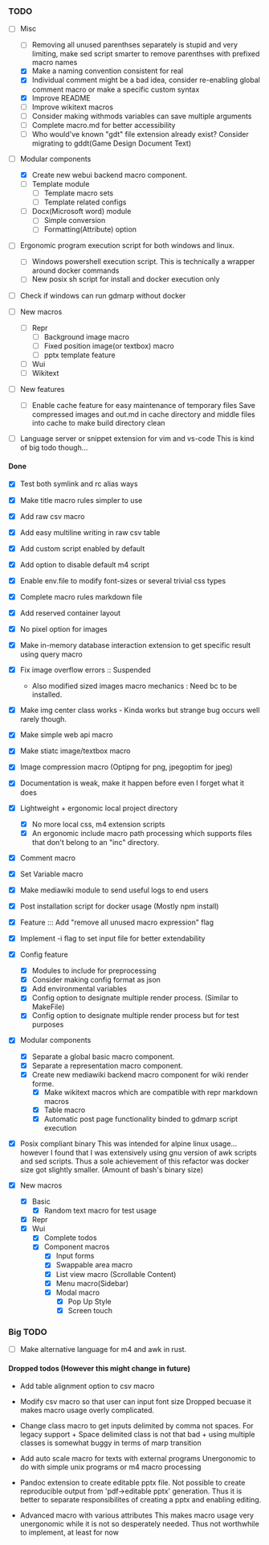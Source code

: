 ### TODO

* [ ] Misc
  * [ ] Removing all unused parenthses separately is stupid and very limiting, make sed script smarter to remove parenthses with prefixed macro names
  * [x] Make a naming convention consistent for real
  * [x] Individual comment might be a bad idea, consider re-enabling global comment macro or make a specific custom syntax
  * [x] Improve README
  * [ ] Improve wikitext macros
  * [ ] Consider making withmods variables can save multiple arguments
  * [ ] Complete macro.md for better accessibility
  * [ ] Who would've known "gdt" file extension already exist? Consider migrating to gddt(Game Design Document Text)

* [ ] Modular components
  * [x] Create new webui backend macro component. 
  * [ ] Template module
    * [ ] Template macro sets
    * [ ] Template related configs
  * [ ] Docx(Microsoft word) module
    * [ ] Simple conversion
    * [ ] Formatting(Attribute) option

* [ ] Ergonomic program execution script for both windows and linux.
  * [ ] Windows powershell execution script.
  This is technically a wrapper around docker commands
  * [ ] New posix sh script for install and docker execution only

* [ ] Check if windows can run gdmarp without docker

* [ ] New macros
  * [ ] Repr
    * [ ] Background image macro
    * [ ] Fixed position image(or textbox) macro
    * [ ] pptx template feature
  * [ ] Wui
  * [ ] Wikitext

* [ ] New features
  * [ ] Enable cache feature for easy maintenance of temporary files 
  Save compressed images and out.md in cache directory and middle files into
  cache to make build directory clean

* [ ] Language server or snippet extension for vim and vs-code
This is kind of big todo though...

#### Done

* [x] Test both symlink and rc alias ways
* [x] Make title macro rules simpler to use
* [x] Add raw csv macro
* [x] Add easy multiline writing in raw csv table
* [x] Add custom script enabled by default
* [x] Add option to disable default m4 script
* [x] Enable env.file to modify font-sizes or several trivial css types
* [x] Complete macro rules markdown file
* [x] Add reserved container layout 
* [x] No pixel option for images
* [x] Make in-memory database interaction extension to get specific result using query macro
* [x] Fix image overflow errors :: Suspended
    - Also modified sized images macro mechanics : Need bc to be installed.
* [x] Make img center class works - Kinda works but strange bug occurs well rarely though.
* [x] Make simple web api macro
* [x] Make stiatc image/textbox macro
* [x] Image compression macro (Optipng for png, jpegoptim for jpeg)
* [x] Documentation is weak, make it happen before even I forget what it does

* [x] Lightweight + ergonomic local project directory
  * [x] No more local css, m4 extension scripts
  * [x] An ergonomic include macro path processing which supports files that don't belong to an "inc" directory.

* [x] Comment macro 
* [x] Set Variable macro
* [x] Make mediawiki module to send useful logs to end users
* [x] Post installation script for docker usage (Mostly npm install)
* [x] Feature ::: Add "remove all unused macro expression" flag 
* [x] Implement -i flag to set input file for better extendability

* [x] Config feature
  * [x] Modules to include for preprocessing
  * [x] Consider making config format as json
  * [x] Add environmental variables
  * [x] Config option to designate multiple render process. (Similar to MakeFile)
  * [x] Config option to designate multiple render process but for test purposes

* [x] Modular components
  * [x] Separate a global basic macro component.
  * [x] Separate a representation macro component.
  * [x] Create new mediawiki backend macro component for wiki render forme.
    * [x] Make wikitext macros which are compatible with repr markdown macros
    * [x] Table macro
    * [x] Automatic post page functionality binded to gdmarp script execution

* [x] Posix compliant binary
This was intended for alpine linux usage... however I found that I was extensively using gnu version of awk scripts and sed scripts. Thus a sole achievement of this refactor was docker size got slightly smaller. (Amount of bash's binary size) 

* [x] New macros
  * [x] Basic
  	* [x] Random text macro for test usage
  * [x] Repr
  * [x] Wui
  	* [x] Complete todos
    * [x] Component macros
	  * [x] Input forms
      * [x] Swappable area macro
      * [x] List view macro (Scrollable Content)
      * [x] Menu macro(Sidebar)
      * [x] Modal macro
	  	* [x] Pop Up Style
	  	* [x] Screen touch

### Big TODO

* [ ] Make alternative language for m4 and awk in rust.

#### Dropped todos (However this might change in future)

- Add table alignment option to csv macro 
- Modify csv macro so that user can input font size
Dropped becuase it makes macro usage overly complicated.

- Change class macro to get inputs delimited by comma not spaces.
For legacy support + Space delimited class is not that bad + using multiple
classes is somewhat buggy in terms of marp transition

- Add auto scale macro for texts with external programs
Unergonomic to do with simple unix programs or m4 macro processing

- Pandoc extension to create editable pptx file.
Not possible to create reproducible output from 'pdf->editable pptx' generation.
Thus it is better to separate responsibilites of creating a pptx and enabling editing.

- Advanced macro with various attributes
This makes macro usage very unergonomic while it is not so desperately needed.
Thus not worthwhile to implement, at least for now
